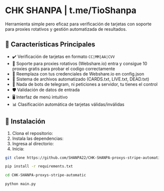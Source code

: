 # CHK SHANPA  |  t.me/TioShanpa

Herramienta simple pero eficaz para verificación de tarjetas con soporte para proxies rotativos y gestión automatizada de resultados.

## 📌 Características Principales

- ✔️ Verificación de tarjetas en formato `CC|MM|AA|CVV`
- 🔄 Soporte para proxies rotativos (Webshare.io) entra y consigue 10 proxies gratis para probar el codigo correctamente
- 📁 Reemplaza con tus credenciales de Webshare.io en config.json
- 📁 Sistema de archivos automatizado (CARDS.txt, LIVE.txt, DEAD.txt)
- 📁 Nada de bots de telegram, ni peticiones a servidor, tu tienes el control
- 🛡️ Validación de datos de entrada
- 🖥️ Interfaz de menú intuitivo
- 📊 Clasificación automática de tarjetas válidas/inválidas

## 🚀 Instalación

1. Clona el repositorio:
2. Instala las dependencias:
3. Ingresa al directorio:
4. Inicia:
```bash
git clone https://github.com/SHANPA22/CHK-SHANPA-proxys-stripe-automatic.git

pip install -r requirements.txt

cd CHK-SHANPA-proxys-stripe-automatic

python main.py
